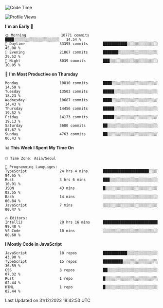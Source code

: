 <!--START_SECTION:waka-->
![Code Time](http://img.shields.io/badge/Code%20Time-5%2C442%20hrs%2041%20mins-blue)

![Profile Views](http://img.shields.io/badge/Profile%20Views-0-blue)

**I'm an Early 🐤** 

```text
🌞 Morning                10771 commits       ████░░░░░░░░░░░░░░░░░░░░░   14.54 % 
🌆 Daytime                33395 commits       ███████████░░░░░░░░░░░░░░   45.08 % 
🌃 Evening                21867 commits       ███████░░░░░░░░░░░░░░░░░░   29.52 % 
🌙 Night                  8039 commits        ███░░░░░░░░░░░░░░░░░░░░░░   10.85 % 
```
📅 **I'm Most Productive on Thursday** 

```text
Monday                   10810 commits       ████░░░░░░░░░░░░░░░░░░░░░   14.59 % 
Tuesday                  13503 commits       █████░░░░░░░░░░░░░░░░░░░░   18.23 % 
Wednesday                10687 commits       ████░░░░░░░░░░░░░░░░░░░░░   14.43 % 
Thursday                 14456 commits       █████░░░░░░░░░░░░░░░░░░░░   19.52 % 
Friday                   14173 commits       █████░░░░░░░░░░░░░░░░░░░░   19.13 % 
Saturday                 5680 commits        ██░░░░░░░░░░░░░░░░░░░░░░░   07.67 % 
Sunday                   4763 commits        ██░░░░░░░░░░░░░░░░░░░░░░░   06.43 % 
```


📊 **This Week I Spent My Time On** 

```text
🕑︎ Time Zone: Asia/Seoul

💬 Programming Languages: 
TypeScript               24 hrs 4 mins       █████████████████████░░░░   84.65 % 
Rust                     3 hrs 6 mins        ███░░░░░░░░░░░░░░░░░░░░░░   10.91 % 
JSON                     43 mins             █░░░░░░░░░░░░░░░░░░░░░░░░   02.55 % 
Bash                     14 mins             ░░░░░░░░░░░░░░░░░░░░░░░░░   00.84 % 
JavaScript               7 mins              ░░░░░░░░░░░░░░░░░░░░░░░░░   00.47 % 

🔥 Editors: 
IntelliJ                 28 hrs 16 mins      █████████████████████████   99.40 % 
VS Code                  10 mins             ░░░░░░░░░░░░░░░░░░░░░░░░░   00.60 % 
```

**I Mostly Code in JavaScript** 

```text
JavaScript               18 repos            ███████████░░░░░░░░░░░░░░   43.90 % 
TypeScript               15 repos            █████████░░░░░░░░░░░░░░░░   36.59 % 
CSS                      3 repos             ██░░░░░░░░░░░░░░░░░░░░░░░   07.32 % 
Rust                     1 repo              █░░░░░░░░░░░░░░░░░░░░░░░░   02.44 % 
HTML                     1 repo              █░░░░░░░░░░░░░░░░░░░░░░░░   02.44 % 
```




 Last Updated on 31/12/2023 18:42:50 UTC
<!--END_SECTION:waka-->

